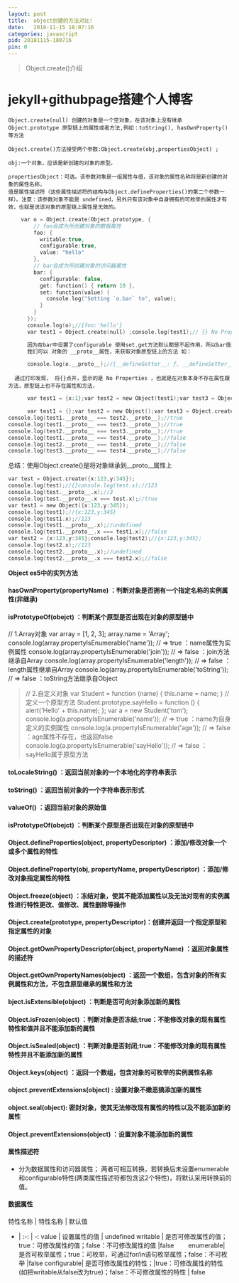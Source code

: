 ```yaml
---
layout: post
title:  object创建的方法对比!
date:   2018-11-15 18:07:16
categories: javascript
pid: 20181115-180716
pin: 0
---
```

 
 > Object.create()介绍
 # jekyll+githubpage搭建个人博客
    Object.create(null) 创建的对象是一个空对象，在该对象上没有继承 Object.prototype 原型链上的属性或者方法,例如：toString(), hasOwnProperty()等方法
    
    Object.create()方法接受两个参数:Object.create(obj,propertiesObject) ;
    
    obj:一个对象，应该是新创建的对象的原型。
    
    propertiesObject：可选。该参数对象是一组属性与值，该对象的属性名称将是新创建的对象的属性名称，
    值是属性描述符（这些属性描述符的结构与Object.defineProperties()的第二个参数一样）。注意：该参数对象不能是 undefined，另外只有该对象中自身拥有的可枚举的属性才有效，也就是说该对象的原型链上属性是无效的。



```c
    var o = Object.create(Object.prototype, {
        // foo会成为所创建对象的数据属性
        foo: { 
          writable:true,
          configurable:true,
          value: "hello" 
        },
        // bar会成为所创建对象的访问器属性
        bar: {
          configurable: false,
          get: function() { return 10 },
          set: function(value) {
            console.log("Setting `o.bar` to", value);
          }
        }
      });
      console.log(o);//{foo:'hello'}
      var test1 = Object.create(null) ;console.log(test1);// {} No Properties 
```
```c
      因为在bar中设置了configurable 使用set,get方法默认都是不起作用，所以bar值无法赋值或者获取这里的o对象继承了 Object.prototype  Object上的原型方法
      我们可以 对象的 __proto__属性，来获取对象原型链上的方法 如：

      console.log(o.__proto__);//{__defineGetter__: ƒ, __defineSetter__: ƒ, hasOwnProperty: ƒ,__lookupGetter__: ƒ, __lookupSetter__: ƒ, …}console.log(test1.__proto__);//undefined
```

      通过打印发现， 将{}点开，显示的是 No Properties ，也就是在对象本身不存在属性跟方法，原型链上也不存在属性和方法，

```c
      var test1 = {x:1};var test2 = new Object(test1);var test3 = Object.create(test1);console.log(test3);//{} //test3等价于test5var test4 = function(){　　}test4.prototype = test1;var test5 = new test4();console.log(test5);console.log(test5.__proto__ === test3.__proto__);//trueconsole.log(test2);//{x:1}

      var test1 = {};var test2 = new Object();var test3 = Object.create(Object.prototype);var test4 = Object.create(null);//console.log(test4.__proto__)=>undefined 没有继承原型属性方法
console.log(test1.__proto__ === test2.__proto__);//true
console.log(test1.__proto__ === test3.__proto__);//true
console.log(test2.__proto__ === test3.__proto__);//true
console.log(test1.__proto__ === test4.__proto__);//false
console.log(test2.__proto__ === test4.__proto__);//false
console.log(test3.__proto__ === test4.__proto__);//false
```

总结：使用Object.create()是将对象继承到__proto__属性上

```c
var test = Object.create({x:123,y:345});
console.log(test);//{}console.log(test.x);//123
console.log(test.__proto__.x);//3
console.log(test.__proto__.x === test.x);//true
var test1 = new Object({x:123,y:345});
console.log(test1);//{x:123,y:345}
console.log(test1.x);//123
console.log(test1.__proto__.x);//undefined
console.log(test1.__proto__.x === test1.x);//false
var test2 = {x:123,y:345};console.log(test2);//{x:123,y:345};
console.log(test2.x);//123
console.log(test2.__proto__.x);//undefined
console.log(test2.__proto__.x === test2.x);//false
```
**Object es5中的实列方法**

#### hasOwnProperty(propertyName) ：判断对象是否拥有一个指定名称的实例属性(非继承)
#### isPrototypeOf(obejct) ：判断某个原型是否出现在对象的原型链中
> 
// 1.Array对象
var array = [1, 2, 3];
array.name = 'Array';
console.log(array.propertyIsEnumerable('name')); // => true ：name属性为实例属性
console.log(array.propertyIsEnumerable('join')); // => false ：join方法继承自Array
console.log(array.propertyIsEnumerable('length')); // => false ：length属性继承自Array
console.log(array.propertyIsEnumerable('toString')); // => false ：toString方法继承自Object
 
> // 2.自定义对象
var Student = function (name) {
    this.name = name;
}
// 定义一个原型方法
Student.prototype.sayHello = function () {
    alert('Hello' + this.name);
};
var a = new Student('tom');
console.log(a.propertyIsEnumerable('name')); // => true ：name为自身定义的实例属性
console.log(a.propertyIsEnumerable('age')); // => false ：age属性不存在，也返回false
console.log(a.propertyIsEnumerable('sayHello')); // => false ：sayHello属于原型方法

#### toLocaleString() ：返回当前对象的一个本地化的字符串表示
#### toString() ：返回当前对象的一个字符串表示形式
#### valueOf() ：返回当前对象的原始值

#### isPrototypeOf(obejct) ：判断某个原型是否出现在对象的原型链中
#### Object.defineProperties(object, propertyDescriptor) ：添加/修改对象一个或多个属性的特性
#### Object.defineProperty(obj, propertyName, propertyDescriptor) ：添加/修改对象指定属性的特性
#### Object.freeze(object) ：冻结对象，使其不能添加属性以及无法对现有的实例属性进行特性更改、值修改、属性删除等操作
#### Object.create(prototype, propertyDescriptor)：创建并返回一个指定原型和指定属性的对象
#### Object.getOwnPropertyDescriptor(object, propertyName) ：返回对象属性的描述符
#### Object.getOwnPropertyNames(object) ：返回一个数组，包含对象的所有实例属性和方法，不包含原型继承的属性和方法
#### bject.isExtensible(object) ：判断是否可向对象添加新的属性
#### Object.isFrozen(object) ：判断对象是否冻结;true：不能修改对象的现有属性特性和值并且不能添加新的属性
#### Object.isSealed(object) ：判断对象是否封闭;true：不能修改对象的现有属性特性并且不能添加新的属性
#### Object.keys(object) ：返回一个数组，包含对象的可枚举的实例属性名称
#### object.preventExtensions(object) : 设置对象不嫩恶搞添加新的属性
#### object.seal(object): 密封对象，使其无法修改现有属性的特性以及不能添加新的属性
#### Object.preventExtensions(object) ：设置对象不能添加新的属性

#### 属性描述符
*  分为数据属性和访问器属性；
两者可相互转换，若转换后未设置enumerable和configurable特性(两类属性描述符都包含这2个特性)，将默认采用转换前的值。
#### 数据属性


特性名称 | 特性名称 | 默认值 
- | :-: | -: 
value	| 设置属性的值 |	undefined
writable |	是否可修改属性的值；true：可修改属性的值；false：不可修改属性的值	|false　　
enumerable| 是否可枚举属性；true：可枚举，可通过for/in语句枚举属性；false：不可枚举	|false
configurable| 是否可修改属性的特性；|true：可修改属性的特性(如把writable从false改为true)；false：不可修改属性的特性 | false

